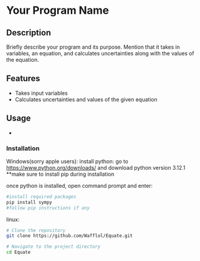 # Your Program Name

## Description

Briefly describe your program and its purpose. Mention that it takes in variables, an equation, and calculates uncertainties along with the values of the equation.

## Features

- Takes input variables
- Calculates uncertainties and values of the given equation

## Usage

- 

### Installation
Windows(sorry apple users):
install python: go to https://www.python.org/downloads/ and download python version 3.12.1
**make sure to install pip during installation

once python is installed, open command prompt and enter:
```bash
#install required packages
pip install sympy
#follow pip instructions if any
```





linux: 
```bash
# Clone the repository
git clone https://github.com/Wafflol/Equate.git

# Navigate to the project directory
cd Equate
